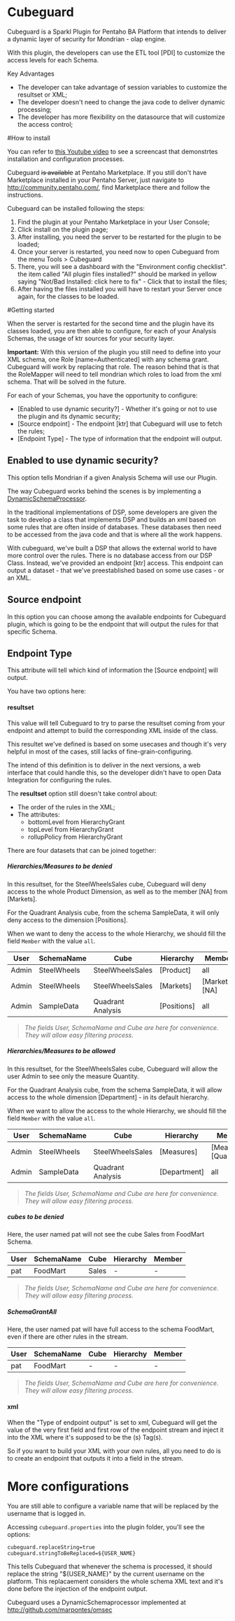 Cubeguard
===

Cubeguard is a Sparkl Plugin for Pentaho BA Platform that intends to deliver a dynamic layer of security for Mondrian - olap engine.

With this plugin, the developers can use the ETL tool [PDI] to customize the access levels for each Schema.

Key Advantages

* The developer can take advantage of session variables to customize the resultset or XML;
* The developer doesn't need to change the java code to deliver dynamic processing;
* The developer has more flexibility on the datasource that will customize the access control;

#How to install

You can refer to [this Youtube video](http://youtu.be/pfYemaR_5hU) to see a screencast that demonstrtes installation and configuration processes.

Cubeguard ~~is available~~ at Pentaho Marketplace. If you still don't have Marketplace installed in your Pentaho Server, just navigate to http://community.pentaho.com/, find Marketplace there and follow the instructions.

Cubeguard can be installed following the steps:

1. Find the plugin at your Pentaho Marketplace in your User Console;
2. Click install on the plugin page;
3. After installing, you need the server to be restarted for the plugin to be loaded;
4. Once your server is restarted, you need now to open Cubeguard from the menu Tools > Cubeguard
5. There, you will see a dashboard with the "Environment config checklist". the item called "All plugin files installed?" should be marked in yellow saying "Not/Bad Installed: click here to fix" - Click that to install the files;
6. After having the files installed you will have to restart your Server once again, for the classes to be loaded.

#Getting started

When the server is restarted for the second time and the plugin have its classes loaded, you are then able to configure, for each of your Analysis Schemas, the usage of ktr sources for your security layer.

**Important:** With this version of the plugin you still need to define into your XML schema, one Role [name=Authenticated] with any schema grant. Cubeguard will work by replacing that role. The reason behind that is that the RoleMapper will need to tell mondrian which roles to load from the xml schema. That will be solved in the future.

For each of your Schemas, you have the opportunity to configure:

* [Enabled to use dynamic security?] - Whether it's going or not to use the plugin and its dynamic security;
* [Source endpoint] - The endpoint [ktr] that Cubeguard will use to fetch the rules;
* [Endpoint Type] - The type of information that the endpoint will output.

## Enabled to use dynamic security?

This option tells Mondrian if a given Analysis Schema will use our Plugin.

The way Cubeguard works behind the scenes is by implementing a [DynamicSchemaProcessor](http://mondrian.pentaho.com/documentation/schema.php#Schema_processor).

In the traditional implementations of DSP, some developers are given the task to develop a class that implements DSP and builds an xml based on some rules that are often inside of databases. These databases then need to be accessed from the java code and that is where all the work happens.

With cubeguard, we've built a DSP that allows the external world to have more control over the rules. There is no database access from our DSP Class. Instead, we've provided an endpoint [ktr] access. This endpoint can output a dataset - that we've preestablished based on some use cases - or an XML.

## Source endpoint

In this option you can choose among the available endpoints for Cubeguard plugin, which is going to be the endpoint that will output the rules for that specific Schema.

## Endpoint Type

This attribute will tell which kind of information the [Source endpoint] will output.

You have two options here:

#### resultset

This value will tell Cubeguard to try to parse the resultset coming from your endpoint and attempt to build the corresponding XML inside of the class.

This resultet we've defined is based on some usecases and though it's very helpful in most of the cases, still lacks of fine-grain-configuring.

The intend of this definition is to deliver in the next versions, a web interface that could handle this, so the developer didn't have to open Data Integration for configuring the rules.

The **resultset** option still doesn't take control about:
* The order of the rules in the XML;
* The attributes:
   * bottomLevel from HierarchyGrant
   * topLevel from HierarchyGrant
   * rollupPolicy from HierarchyGrant

There are four datasets that can be joined together:

##### Hierarchies/Measures to be denied

In this resultset, for the SteelWheelsSales cube, Cubeguard will deny access to the whole Product Dimension, as well as to the member [NA] from [Markets].

For the Quadrant Analysis cube, from the schema SampleData, it will only deny access to the dimension [Positions].

When we want to deny the access to the whole Hierarchy, we should fill the field `Member` with the value `all`.


| User          | SchemaName    | Cube              | Hierarchy     | Member         |
| ------------- | ------------- | ----------------- | ------------- | -------------- |
| Admin         | SteelWheels   | SteelWheelsSales  | [Product]     | all            |
| Admin         | SteelWheels   | SteelWheelsSales  | [Markets]     | [Markets].[NA] |
| Admin         | SampleData    | Quadrant Analysis | [Positions]   | all            |

> _The fields User, SchemaName and Cube are here for convenience. They will allow easy filtering process._

##### Hierarchies/Measures to be allowed

In this resultset, for the SteelWheelsSales cube, Cubeguard will allow the user Admin to see only the measure Quantity.

For the Quadrant Analysis cube, from the schema SampleData, it will allow access to the whole dimension [Department] - in its default hierarchy.

When we want to allow the access to the whole Hierarchy, we should fill the field `Member` with the value `all`.


| User          | SchemaName    | Cube              | Hierarchy     | Member                  |
| ------------- | ------------- | ----------------- | ------------- | ----------------------- |
| Admin         | SteelWheels   | SteelWheelsSales  | [Measures]    | [Measures].[Quantity]   |
| Admin         | SampleData    | Quadrant Analysis | [Department]  | all                     |

> _The fields User, SchemaName and Cube are here for convenience. They will allow easy filtering process._

##### cubes to be denied

Here, the user named pat will not see the cube Sales from FoodMart Schema.


| User          | SchemaName    | Cube              | Hierarchy     | Member                  |
| ------------- | ------------- | ----------------- | ------------- | ----------------------- |
| pat         | FoodMart   | Sales  | -    | -   |

> _The fields User, SchemaName and Cube are here for convenience. They will allow easy filtering process._


##### SchemaGrantAll

Here, the user named pat will have full access to the schema FoodMart, even if there are other rules in the stream.


| User          | SchemaName    | Cube              | Hierarchy     | Member                  |
| ------------- | ------------- | ----------------- | ------------- | ----------------------- |
| pat         | FoodMart   | -  | -    | -   |

> _The fields User, SchemaName and Cube are here for convenience. They will allow easy filtering process._


#### xml

When the "Type of endpoint output" is set to xml, Cubeguard will get the value of the very first field and first row of the endpoint stream and inject it into the XML where it's supposed to be the <Role>(s) Tag(s).

So if you want to build your XML with your own rules, all you need to do is to create an endpoint that outputs it into a field in the stream.

# More configurations

You are still able to configure a variable name that will be replaced by the username that is logged in.

Accessing `cubeguard.properties` into the plugin folder, you'll see the options:
```
cubeguard.replaceString=true
cubeguard.stringToBeReplaced=${USER_NAME}
```

This tells Cubeguard that whenever the schema is processed, it should replace the string "${USER_NAME}" by the current username on the platform. This replacaement considers the whole schema XML text and it's done before the injection of the endpoint output.

Cubeguard uses a DynamicSchemaprocessor implemented at http://github.com/marpontes/omsec
